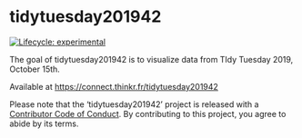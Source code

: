 
<!-- README.md is generated from README.Rmd. Please edit that file -->

# tidytuesday201942

<!-- badges: start -->

[![Lifecycle:
experimental](https://img.shields.io/badge/lifecycle-experimental-orange.svg)](https://www.tidyverse.org/lifecycle/#experimental)
<!-- badges: end -->

The goal of tidytuesday201942 is to visualize data from TIdy Tuesday
2019, October 15th.

Available at <https://connect.thinkr.fr/tidytuesday201942>

Please note that the ‘tidytuesday201942’ project is released with a
[Contributor Code of Conduct](CODE_OF_CONDUCT.md). By contributing to
this project, you agree to abide by its terms.
